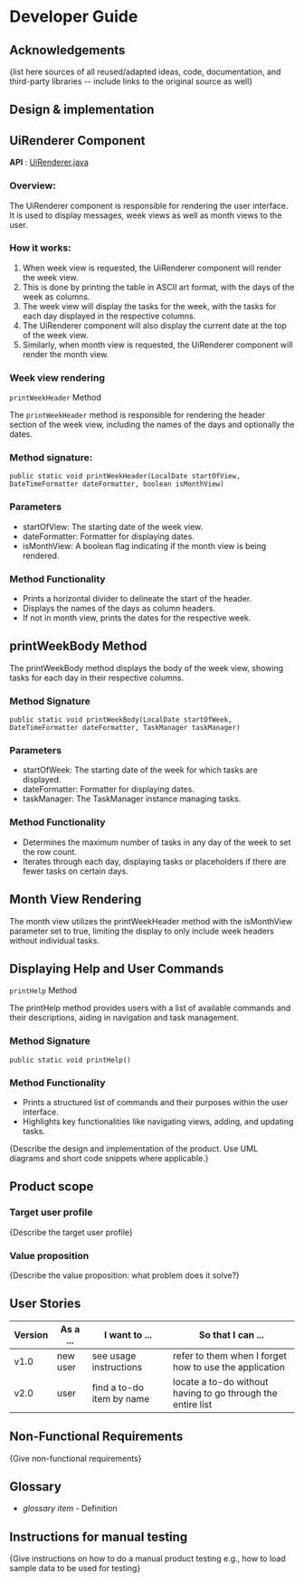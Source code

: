 # Developer Guide

## Acknowledgements

{list here sources of all reused/adapted ideas, code, documentation, and third-party libraries -- include links to the original source as well}

## Design & implementation
## UiRenderer Component
**API** : [UiRenderer.java](https://github.com/AY2324S2-CS2113-W13-2/tp/blob/master/src/main/java/ui/UiRenderer.java)

### Overview: <br> 
The UiRenderer component is responsible for rendering the user interface. It is used to display messages, week views as well as month views to the user.

### How it works:
1. When week view is requested, the UiRenderer component will render the week view.
2. This is done by printing the table in ASCII art format, with the days of the week as columns.
3. The week view will display the tasks for the week, with the tasks for each day displayed in the respective columns.
4. The UiRenderer component will also display the current date at the top of the week view.
5. Similarly, when month view is requested, the UiRenderer component will render the month view.

### Week view rendering
`printWeekHeader` Method

The `printWeekHeader` method is responsible for rendering the header section of the week view, including the names of the days and optionally the dates.

### Method signature:
```
public static void printWeekHeader(LocalDate startOfView, DateTimeFormatter dateFormatter, boolean isMonthView)
```

### Parameters

- startOfView: The starting date of the week view.
- dateFormatter: Formatter for displaying dates.
- isMonthView: A boolean flag indicating if the month view is being rendered.

### Method Functionality

- Prints a horizontal divider to delineate the start of the header.
- Displays the names of the days as column headers.
- If not in month view, prints the dates for the respective week.

## printWeekBody Method

The printWeekBody method displays the body of the week view, showing tasks for each day in their respective columns.

### Method Signature
```
public static void printWeekBody(LocalDate startOfWeek, DateTimeFormatter dateFormatter, TaskManager taskManager)
```

### Parameters

- startOfWeek: The starting date of the week for which tasks are displayed.
- dateFormatter: Formatter for displaying dates.
- taskManager: The TaskManager instance managing tasks.

### Method Functionality

- Determines the maximum number of tasks in any day of the week to set the row count.
- Iterates through each day, displaying tasks or placeholders if there are fewer tasks on certain days.

## Month View Rendering

The month view utilizes the printWeekHeader method with the isMonthView parameter set to true, limiting the display to only include week headers without individual tasks.

## Displaying Help and User Commands
`printHelp` Method

The printHelp method provides users with a list of available commands and their descriptions, aiding in navigation and task management.

### Method Signature
```
public static void printHelp()
```

### Method Functionality

- Prints a structured list of commands and their purposes within the user interface.
- Highlights key functionalities like navigating views, adding, and updating tasks.

{Describe the design and implementation of the product. Use UML diagrams and short code snippets where applicable.}


## Product scope
### Target user profile

{Describe the target user profile}

### Value proposition

{Describe the value proposition: what problem does it solve?}

## User Stories

|Version| As a ... | I want to ... | So that I can ...|
|--------|----------|---------------|------------------|
|v1.0|new user|see usage instructions|refer to them when I forget how to use the application|
|v2.0|user|find a to-do item by name|locate a to-do without having to go through the entire list|

## Non-Functional Requirements

{Give non-functional requirements}

## Glossary

* *glossary item* - Definition

## Instructions for manual testing

{Give instructions on how to do a manual product testing e.g., how to load sample data to be used for testing}
